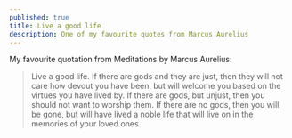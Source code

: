 ```yaml
---
published: true
title: Live a good life
description: One of my favourite quotes from Marcus Aurelius
---
```


My favourite quotation from Meditations by Marcus Aurelius:

> Live a good life. If there are gods and they are just, then they will not care how devout you have been, but will welcome you based on the virtues you have lived by. If there are gods, but unjust, then you should not want to worship them. If there are no gods, then you will be gone, but will have lived a noble life that will live on in the memories of your loved ones.

